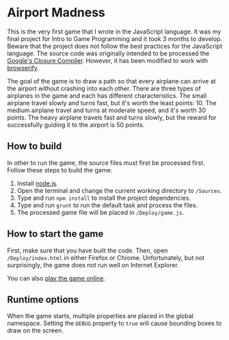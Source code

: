 # Airport Madness

This is the very first game that I wrote in the JavaScript language.
It was my final project for Intro to Game Programming and it took 3 months to develop.
Beware that the project does not follow the best practices for the JavaScript language.
The source code was originally intended to be processed the [Google's Closure Compiler](https://developers.google.com/closure/).
However, it has been modified to work with [browserify](http://browserify.org/).

The goal of the game is to draw a path so that every airplane can arrive at the airport without crashing into each other.
There are three types of airplanes in the game and each has different characteristics.
The small airplane travel slowly and turns fast, but it's worth the least points: 10.
The medium airplane travel and turns at moderate speed, and it's worth 30 points.
The heavy airplane travels fast and turns slowly, but the reward for successfully guiding it to the airport is 50 points.

## How to build

In other to run the game, the source files must first be processed first. Follow these steps to build the game:

1. Install [node.js](http://nodejs.org/).
2. Open the terminal and change the current working directory to `/Sources`.
3. Type and run `npm install` to install the project dependencies.
4. Type and run `grunt` to run the default task and process the files.
5. The processed game file will be placed in `/Deploy/game.js`.

## How to start the game

First, make sure that you have built the code. Then, open `/Deploy/index.html` in either Firefox or Chrome.
Unfortunately, but not surprisingly, the game does not run well on Internet Explorer.

You can also [play the game online](//marcoslopezc.github.io/AirportMadness).

## Runtime options

When the game starts, multiple properties are placed in the global namespace.
Setting the `DEBUG` property to `true` will cause bounding boxes to draw on the screen.
